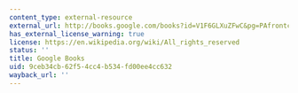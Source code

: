 ```yaml
---
content_type: external-resource
external_url: http://books.google.com/books?id=V1F6GLXuZFwC&pg=PAfrontcover
has_external_license_warning: true
license: https://en.wikipedia.org/wiki/All_rights_reserved
status: ''
title: Google Books
uid: 9ceb34cb-62f5-4cc4-b534-fd00ee4cc632
wayback_url: ''
---
```


